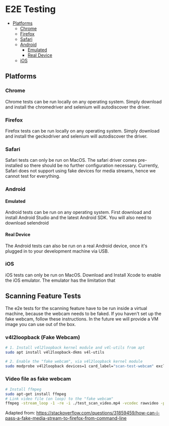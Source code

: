 # E2E Testing <!-- omit in TOC -->

-   [Platforms](#platforms)
    -   [Chrome](#chrome)
    -   [Firefox](#firefox)
    -   [Safari](#safari)
    -   [Android](#android)
        -   [Emulated](#emulated)
        -   [Real Device](#real-device)
    -   [iOS](#ios)

## Platforms

### Chrome

Chrome tests can be run locally on any operating system. Simply download and install the chromedriver and selenium will autodiscover the driver.

### Firefox

Firefox tests can be run locally on any operating system. Simply download and install the geckodriver and selenium will autodiscover the driver.

### Safari

Safari tests can only be run on MacOS. The safari driver comes pre-installed so there should be no further configuration necessary. Currently, Safari does not support using fake devices for media streams, hence we cannot test for everything.

### Android

#### Emulated

Android tests can be run on any operating system. First download and install Android Studio and the latest Android SDK. You will also need to download selendroid

#### Real Device

The Android tests can also be run on a real Android device, once it's plugged in to your development machine via USB.

### iOS

iOS tests can only be run on MacOS. Download and Install Xcode to enable the iOS emulator. The emulator has the limitation that

## Scanning Feature Tests

The e2e tests for the scanning feature have to be run inside a virtual machine, because the webcam needs to be faked. If you haven't set up the fake webcam, follow these instructions. In the future we will provide a VM image you can use out of the box.

### v4l2loopback (Fake Webcam)

```bash
# 1. Install v4l2loopback kernel module and v4l-utils from apt
sudo apt install v4l2loopback-dkms v4l-utils

# 2. Enable the "fake webcam", via v4l2loopback kernel module
sudo modprobe v4l2loopback devices=1 card_label="scan-test-webcam" exclusive_caps=1
```

### Video file as fake webcam

```bash
# Install ffmpeg
sudo apt-get install ffmpeg
# Link video file (on loop) to the "fake webcam"
ffmpeg -stream_loop -1 -re -i ./test_scan_video.mp4 -vcodec rawvideo -pix_fmt yuv420p -threads 0 -f v4l2 /dev/video2
```

Adapted from:
https://stackoverflow.com/questions/31859459/how-can-i-pass-a-fake-media-stream-to-firefox-from-command-line
